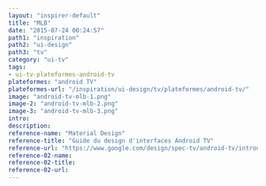 ```yaml
---
layout: "inspirer-default"
title: "MLB"
date: "2015-07-24 00:24:57"
path1: "inspiration"
path2: "ui-design"
path3: "tv"
category: "ui-tv"
tags:
- ui-tv-plateformes-android-tv
plateformes: "android TV"
plateformes-url: "/inspiration/ui-design/tv/plateformes/android-tv/"
image: "android-tv-mlb-1.png"
image-2: "android-tv-mlb-2.png"
image-3: "android-tv-mlb-3.png"
intro:
description:
reference-name: "Material Design"
reference-title: "Guide du design d'interfaces Android TV"
reference-url: "https://www.google.com/design/spec-tv/android-tv/introduction.html"
reference-02-name:
reference-02-title:
reference-02-url:
---
```

